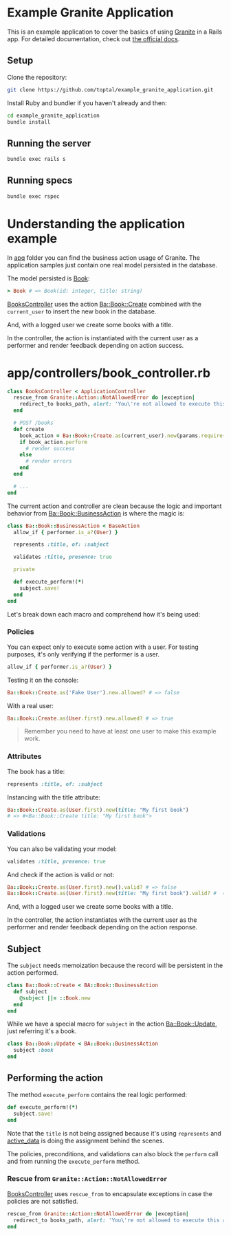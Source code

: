# Example Granite Application

This is an example application to cover the basics of using [Granite](https://github.com/toptal/granite)
in a Rails app. For detailed documentation, check out [the official docs](https://github.com/toptal/granite/blob/master/GETTING_STARTED.md).

## Setup

Clone the repository:

```bash
git clone https://github.com/toptal/example_granite_application.git
```

Install Ruby and bundler if you haven't already and then:

```bash
cd example_granite_application
bundle install
```

## Running the server

```bash
bundle exec rails s
```

## Running specs

```bash
bundle exec rspec
```

# Understanding the application example

In [apq](/apq) folder you can find the business action usage of Granite.
The application samples just contain one real model persisted in the database.

The model persisted is [Book](/app/models/book.rb):

```ruby
> Book # => Book(id: integer, title: string)
```

[BooksController](/app/controllers/books_controller.rb) uses the
action [Ba::Book::Create](/apq/actions/ba/book/create.rb) combined with the
`current_user` to insert the new book in the database.

And, with a logged user we create some books with a title.

In the controller, the action is instantiated with the current user as a performer
and render feedback depending on action success.

# app/controllers/book_controller.rb
```ruby
class BooksController < ApplicationController
  rescue_from Granite::Action::NotAllowedError do |exception|
    redirect_to books_path, alert: 'You\'re not allowed to execute this action.'
  end

  # POST /books
  def create
    book_action = Ba::Book::Create.as(current_user).new(params.require(:book))
    if book_action.perform
      # render success
    else
      # render errors
    end
  end

  # ... 
end
```

The current action and controller are clean because the logic and important behavior from
[Ba::Book::BusinessAction](/apq/actions/ba/book/business_action.rb) is where
the magic is:

```ruby
class Ba::Book::BusinessAction < BaseAction
  allow_if { performer.is_a?(User) }

  represents :title, of: :subject

  validates :title, presence: true

  private

  def execute_perform!(*)
    subject.save!
  end
end
```

Let's break down each macro and comprehend how it's being used:

### Policies

You can expect only to execute some action with a user. For testing purposes, it's only
verifying if the performer is a user.

```ruby
allow_if { performer.is_a?(User) }
```

Testing it on the console:

```ruby
Ba::Book::Create.as('Fake User').new.allowed? # => false
```

With a real user:

```ruby
Ba::Book::Create.as(User.first).new.allowed? # => true
```

> Remember you need to have at least one user to make this example work.

### Attributes

The book has a title:

```ruby
represents :title, of: :subject
```

Instancing with the title attribute:

```ruby
Ba::Book::Create.as(User.first).new(title: "My first book")
# => #<Ba::Book::Create title: "My first book">
```

### Validations

You can also be validating your model:

```ruby
validates :title, presence: true
```

And check if the action is valid or not:

```ruby
Ba::Book::Create.as(User.first).new().valid? # => false
Ba::Book::Create.as(User.first).new(title: "My first book").valid? #  => true
```

And, with a logged user we create some books with a title.

In the controller, the action instantiates with the current user as the performer
and render feedback depending on the action response.

## Subject

The `subject` needs memoization because the record will be persistent in the action performed.

```ruby
class Ba::Book::Create < BA::Book::BusinessAction
  def subject
    @subject ||= ::Book.new
  end
end
```

While we have a special macro for `subject` in the action
[Ba::Book::Update](/apq/actions/ba/book/update.rb), just referring it's a book.

```ruby
class Ba::Book::Update < BA::Book::BusinessAction
  subject :book
end
```

## Performing the action

The method `execute_perform` contains the real logic performed:

```ruby
def execute_perform!(*)
  subject.save!
end
```

Note that the `title` is not being assigned because it's using
`represents` and [active_data](https://github.com/pyromaniac/active_data)
is doing the assignment behind the scenes.

The policies, preconditions, and validations can also block the `perform` call
and from running the `execute_perform` method.

### Rescue from `Granite::Action::NotAllowedError`

[BooksController](/app/controllers/books_controller.rb) uses `rescue_from` to
encapsulate exceptions in case the policies are not satisfied.

```ruby
rescue_from Granite::Action::NotAllowedError do |exception|
  redirect_to books_path, alert: 'You\'re not allowed to execute this action.'
end
```
